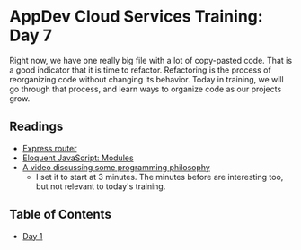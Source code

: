 # AppDev Cloud Services Training: Day 7

Right now, we have one really big file with a lot of copy-pasted code. That
is a good indicator that it is time to refactor. Refactoring is the process
of reorganizing code without changing its behavior. Today in training, we
will go through that process, and learn ways to organize code as our projects
grow.

## Readings

* [Express router](http://expressjs.com/en/4x/api.html#router)
* [Eloquent JavaScript: Modules](http://eloquentjavascript.net/10_modules.html)
* [A video discussing some programming philosophy](https://youtu.be/H5FdjjEjdZ4?t=2m58s)
  * I set it to start at 3 minutes. The minutes before are interesting too, but
    not relevant to today's training.

## Table of Contents

* [Day 1][day1]

[day1]: https://github.com/GrinnellAppDev/cloud-services-training/TODO_ADD_DAY_ONE
